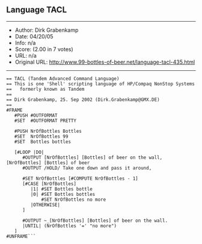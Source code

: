 
## Language TACL ##
---
- Author: Dirk Grabenkamp
- Date: 04/20/05
- Info: n/a
- Score:  (2.00 in 7 votes)
- URL: n/a
- Original URL: http://www.99-bottles-of-beer.net/language-tacl-435.html
---

```?TACL ROUTINE
== TACL (Tandem Advanced Command Language)
== This is one 'Shell' scripting language of HP/Compaq NonStop Systems
==   formerly known as Tandem
==
== Dirk Grabenkamp, 25. Sep 2002 (Dirk.Grabenkamp@GMX.DE)
== 
#FRAME
   #PUSH #OUTFORMAT
   #SET  #OUTFORMAT PRETTY
   
   #PUSH NrOfBottles Bottles
   #SET  NrOfBottles 99
   #SET  Bottles bottles
   
   [#LOOP |DO|
      #OUTPUT [NrOfBottles] [Bottles] of beer on the wall, [NrOfBottles] [Bottles] of beer
      #OUTPUT /HOLD/ Take one down and pass it around,
      
      #SET NrOfBottles [#COMPUTE NrOfBottles - 1]
      [#CASE [NrOfBottles]
         |1| #SET Bottles bottle
         |0| #SET Bottles bottles
             #SET NrOfBottles no more
         |OTHERWISE|
      ]
      
      #OUTPUT ~_[NrOfBottles] [Bottles] of beer on the wall.
      |UNTIL| (NrOfBottles '=' "no more")
   ]
#UNFRAME```